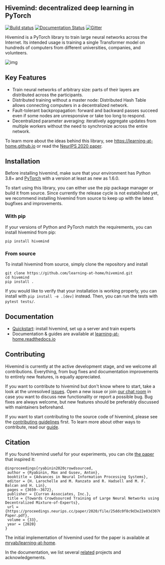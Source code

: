## Hivemind: decentralized deep learning in PyTorch

[![Build status](https://circleci.com/gh/learning-at-home/hivemind.svg?style=shield)](https://circleci.com/gh/learning-at-home/hivemind)
[![Documentation Status](https://readthedocs.org/projects/learning-at-home/badge/?version=latest)](https://learning-at-home.readthedocs.io/en/latest/?badge=latest)
[![Gitter](https://badges.gitter.im/learning-at-home/hivemind.svg)](https://gitter.im/learning-at-home/hivemind?utm_source=badge&utm_medium=badge&utm_campaign=pr-badge)

Hivemind is a PyTorch library to train large neural networks across the Internet. Its intended usage is training a
single Transformer model on hundreds of computers from different universities, companies, and volunteers.

![img](https://i.imgur.com/GPxolxb.gif)

## Key Features

* Train neural networks of arbitrary size: parts of their layers are distributed across the participants.
* Distributed training without a master node: Distributed Hash Table allows connecting computers in a decentralized
  network.
* Fault-tolerant backpropagation: forward and backward passes succeed even if some nodes are unresponsive or take too
  long to respond.
* Decentralized parameter averaging: iteratively aggregate updates from multiple workers without the need to synchronize
  across the entire network.

To learn more about the ideas behind this library, see https://learning-at-home.github.io or read
the [NeurIPS 2020 paper](https://arxiv.org/abs/2002.04013).

## Installation

Before installing hivemind, make sure that your environment has Python 3.8+
and [PyTorch](https://pytorch.org/get-started/locally/#start-locally) with a version at least as new as 1.6.0.

To start using this library, you can either use the pip package manager or build it from source. Since currently the
release cycle is not established yet, we recommend installing hivemind from source to keep up with the latest bugfixes
and improvements.

### With pip

If your versions of Python and PyTorch match the requirements, you can install hivemind from pip:

```
pip install hivemind
```

### From source

To install hivemind from source, simply clone the repository and install

```
git clone https://github.com/learning-at-home/hivemind.git
cd hivemind
pip install .
```

If you would like to verify that your installation is working properly, you can install with `pip install -e .[dev]`
instead. Then, you can run the tests with `pytest tests/`.

## Documentation

* [Quickstart](https://learning-at-home.readthedocs.io/en/latest/user/quickstart.html): install hivemind, set up a
  server and train experts
* Documentation & guides are available at [learning-at-home.readthedocs.io](https://learning-at-home.readthedocs.io)

## Contributing

Hivemind is currently at the active development stage, and we welcome all contributions. Everything, from bug fixes and
documentation improvements to entirely new features, is equally appreciated.

If you want to contribute to hivemind but don't know where to start, take a look at the
unresolved [issues](https://github.com/learning-at-home/hivemind/issues). Open a new issue or
join [our chat room](https://gitter.im/learning-at-home/hivemind) in case you want to discuss new functionality or
report a possible bug. Bug fixes are always welcome, but new features should be preferably discussed with maintainers
beforehand.

If you want to start contributing to the source code of hivemind, please see
the [contributing guidelines](https://github.com/learning-at-home/hivemind/blob/master/CONTRIBUTING.md) first. To learn
more about other ways to contribute, read
our [guide](https://learning-at-home.readthedocs.io/en/latest/user/contributing.html).

## Citation

If you found hivemind useful for your experiments, you can cite [the paper](https://arxiv.org/abs/2002.04013) that
inspired it:

```
@inproceedings{ryabinin2020crowdsourced,
 author = {Ryabinin, Max and Gusev, Anton},
 booktitle = {Advances in Neural Information Processing Systems},
 editor = {H. Larochelle and M. Ranzato and R. Hadsell and M. F. Balcan and H. Lin},
 pages = {3659--3672},
 publisher = {Curran Associates, Inc.},
 title = {Towards Crowdsourced Training of Large Neural Networks using Decentralized Mixture-of-Experts},
 url = {https://proceedings.neurips.cc/paper/2020/file/25ddc0f8c9d3e22e03d3076f98d83cb2-Paper.pdf},
 volume = {33},
 year = {2020}
}
```

The initial implementation of hivemind used for the paper is available
at [mryab/learning-at-home](https://github.com/mryab/learning-at-home).

In the documentation, we list
several [related](https://learning-at-home.readthedocs.io/en/latest/user/acknowledgements.html) projects and
acknowledgements.

